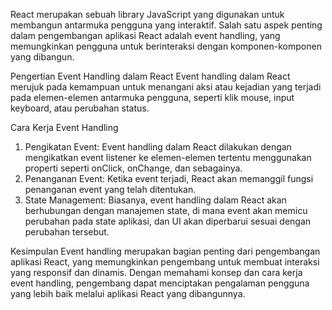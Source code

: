 React merupakan sebuah library JavaScript yang digunakan untuk membangun antarmuka pengguna yang interaktif. Salah satu aspek penting dalam pengembangan aplikasi React adalah event handling, yang memungkinkan pengguna untuk berinteraksi dengan komponen-komponen yang dibangun.

Pengertian Event Handling dalam React
Event handling dalam React merujuk pada kemampuan untuk menangani aksi atau kejadian yang terjadi pada elemen-elemen antarmuka pengguna, seperti klik mouse, input keyboard, atau perubahan status.

Cara Kerja Event Handling

1. Pengikatan Event: Event handling dalam React dilakukan dengan mengikatkan event listener ke elemen-elemen tertentu menggunakan properti seperti onClick, onChange, dan sebagainya.
2. Penanganan Event: Ketika event terjadi, React akan memanggil fungsi penanganan event yang telah ditentukan.
3. State Management: Biasanya, event handling dalam React akan berhubungan dengan manajemen state, di mana event akan memicu perubahan pada state aplikasi, dan UI akan diperbarui sesuai dengan perubahan tersebut.

Kesimpulan
Event handling merupakan bagian penting dari pengembangan aplikasi React, yang memungkinkan pengembang untuk membuat interaksi yang responsif dan dinamis. Dengan memahami konsep dan cara kerja event handling, pengembang dapat menciptakan pengalaman pengguna yang lebih baik melalui aplikasi React yang dibangunnya.